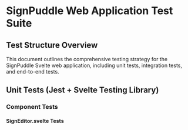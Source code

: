 # SignPuddle Web Application Test Suite

## Test Structure Overview

This document outlines the comprehensive testing strategy for the SignPuddle Svelte web application, including unit tests, integration tests, and end-to-end tests.

## Unit Tests (Jest + Svelte Testing Library)

### Component Tests

#### SignEditor.svelte Tests